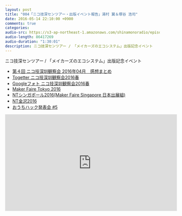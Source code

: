 ```yaml
---
layout: post
title: "004「ニコ技深センツアー・出版イベント報告」湯村 翼＆塚谷 浩司"
date: 2016-05-14 22:10:00 +0900
comments: true
categories:
audio-src: https://s3-ap-northeast-1.amazonaws.com/shinamonoradio/episodes/004.mp3
audio-length: 86417269
audio-duration: "1:30:01"
description: ニコ技深センツアー / 「メイカーズのエコシステム」出版記念イベント
---
```

ニコ技深センツアー / 「メイカーズのエコシステム」出版記念イベント

- [第４回 ニコ技深圳観察会 2016年04月　感想まとめ](http://ch.nicovideo.jp/tks/blomaga/ar1010715)
- [Togetter ニコ技深圳観察会2016春](http://togetter.com/li/962309)
- [Googleフォト ニコ技深圳観察会2016春](https://photos.google.com/share/AF1QipMfW0j1mF3ToT88lkqEF4VxcuEjqECQ1-KF0T5oBkLMrvu78_bepq20THaOE9PoUA?key=cVBqeU1mR1JvQlFwX0pJZHZpWm5jX21xblRmM1Jn)
- [Maker Faire Tokyo 2016]()
- [NTシンガポール2016(Maker Faire Singapore 日本出展組)](http://wiki.nicotech.jp/nico_tech/index.php?NT%E3%82%B7%E3%83%B3%E3%82%AC%E3%83%9D%E3%83%BC%E3%83%AB2016)
- [NT金沢2016](http://wiki.nicotech.jp/nico_tech/index.php?NT%E9%87%91%E6%B2%A22016)
- [おうちハック発表会 #5](https://www.facebook.com/groups/ouch.hack/permalink/1873563616203978/)

<iframe width="560" height="315" src="https://www.youtube.com/embed/kfH8zhwNRJs?rel=0" frameborder="0" allowfullscreen></iframe>
